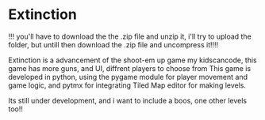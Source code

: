 # Extinction
!!! you'll have to download the the .zip file and unzip it, i'll try to upload the folder, but untill then download the .zip file and uncompress it!!!!


Extinction is a advancement of the shoot-em up game my kidscancode, this game has more guns, and UI, diffrent players to choose from
This game is developed in python, using the pygame module for player movement and game logic, and pytmx for integrating 
Tiled Map editor for making levels.

Its still under development, and i want to include a boos, one other levels too!!
